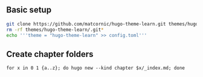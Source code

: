 ## Basic setup
```bash
git clone https://github.com/matcornic/hugo-theme-learn.git themes/hugo-theme-learn
rm -rf themes/hugo-theme-learn/.git*
echo '''theme = "hugo-theme-learn" >> config.toml'''
```
## Create chapter folders
```
for x in 0 1 {a..z}; do hugo new --kind chapter $x/_index.md; done
```
